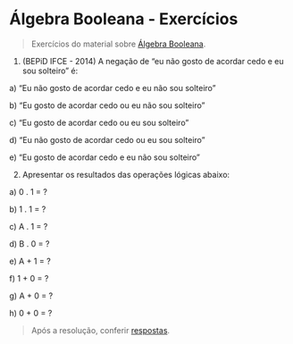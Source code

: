 # Álgebra Booleana - Exercícios

> Exercícios do material sobre [Álgebra Booleana](/material/algebra-booleana).

1. (BEPiD IFCE - 2014) A negação de “eu não gosto de acordar cedo e eu sou solteiro” é:

  a) “Eu não gosto de acordar cedo e eu não sou solteiro”

  b) “Eu gosto de acordar cedo ou eu não sou solteiro”

  c) “Eu gosto de acordar cedo ou eu sou solteiro”

  d) “Eu não gosto de acordar cedo ou eu sou solteiro”

  e) “Eu gosto de acordar cedo e eu não sou solteiro”

2. Apresentar os resultados das operações lógicas abaixo:

  a) 0 . 1 = ?

  b) 1 . 1 = ?

  c) A . 1 = ?

  d) B . 0 = ?

  e) A + 1 = ?

  f) 1 + 0 = ?

  g) A + 0 = ?

  h) 0 + 0 = ?

> Após a resolução, conferir [respostas](respostas.md).
